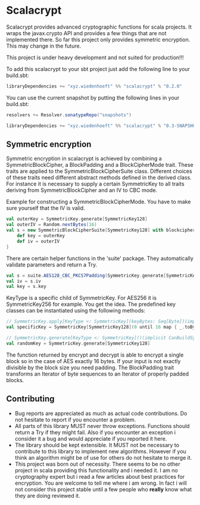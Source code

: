 Scalacrypt
==========

Scalacrypt provides advanced cryptographic functions for scala projects. It wraps the
javax.crypto API and provides a few things that are not implemented there. So far
this project only provides symmetric encryption. This may change in the future.

This project is under heavy development and not suited for production!!!

To add this scalacrypt to your sbt project just add the following line to your build.sbt:

```scala
libraryDependencies += "xyz.wiedenhoeft" %% "scalacrypt" % "0.2.0"
```

You can use the current snapshot by putting the following lines in your build.sbt:

```scala
resolvers += Resolver.sonatypeRepo("snapshots")

libraryDependencies += "xyz.wiedenhoeft" %% "scalacrypt" % "0.3-SNAPSHOT"
```

Symmetric encryption
--------------------

Symmetric encryption in scalacrypt is achieved by combining a SymmetricBlockCipher, a BlockPadding and a BlockCipherMode trait.
These traits are applied to the SymmetricBlockCipherSuite class. Different choices of these traits need different abstract methods
defined in the derived class. For instance it is necessary to supply a certain SymmetricKey to all traits deriving from
SymmetricBlockCipher and an IV to CBC mode.

Example for constructing a SymmetricBlockCipherMode. You have to make sure yourself that the IV is valid.
```scala
val outerKey = SymmetricKey.generate[SymmetricKey128]
val outerIV = Random.nextBytes(16)
val s = new SymmetricBlockCipherSuite[SymmetricKey128] with blockcipher.AES128 with mode.CBC with padding.PKCS7Padding {
	def key = outerKey
	def iv = outerIV
}
```

There are certain helper functions in the 'suite' package. They automatically validate parameters and return a Try.

```scala
val s = suite.AES128_CBC_PKCS7Padding(SymmetricKey.generate[SymmetricKey128], None)
val iv = s.iv
val key = s.key
```

KeyType is a specific child of SymmetricKey. For AES256 it is SymmetricKey256 for example.
You get the idea. The predefined key classes can be instantiated using the following
methods:

```scala
// SymmetricKey.apply[KeyType <: SymmetricKey](keyBytes: Seq[Byte])(implicit CanBuildSymmetricKeyFromByteSequence[KeyType]): Try[KeyType]
val specificKey = SymmetricKey[SymmetricKey128](0 until 16 map { _.toByte }) match { case Success(s) ⇒ s case Failure(f) ⇒ throw f }

// SymmetricKey.generate[KeyType <: SymmetricKey]()(implicit CanBuildSymmetricKeyFromByteSequence[KeyType]): KeyType
val randomKey = SymmetricKey.generate[SymmetricKey128]
```

The function returned by encrypt and decrypt is able to encrypt a single block so in the case of AES exactly 16 bytes. If your input is not
exactly divisible by the block size you need padding. The BlockPadding trait transforms an Iterator of byte sequences to an Iterator of
properly padded blocks.

Contributing
------------

* Bug reports are appreciated as much as actual code contributions. Do not hesitate to report if you encounter a problem.
* All parts of this library MUST never throw exceptions. Functions should return a Try if they might fail. Also if you encounter an exception i consider it a bug and would appreciate if you reported it here.
* The library should be kept extensible. It MUST not be necessary to contribute to this library to implement new algorithms. However if you think an algorithm might be of use for others do not hesitate to merge it.
* This project was born out of necessity. There seems to be no other project in scala providing this functionality and i needed it. I am no cryptography expert but i read a few articles about best practices for encryption. You are welcome to tell me where i am wrong. In fact i will not consider this project stable until a few people who **really** know what they are doing reviewed it.
